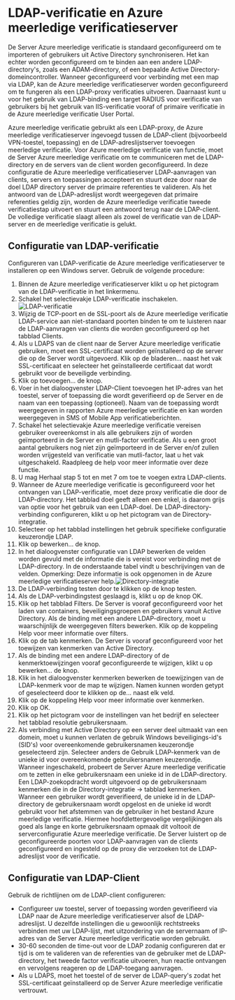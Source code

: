 <properties 
    pageTitle="LDAP-verificatie en Azure meerledige verificatieserver"
    description="Dit is de pagina Azure meerledige verificatie die helpt bij het implementeren van LDAP-verificatie en Azure meerledige verificatieserver."
    services="multi-factor-authentication"
    documentationCenter=""
    authors="kgremban"
    manager="femila"
    editor="curtand"/>

<tags
    ms.service="multi-factor-authentication"
    ms.workload="identity"
    ms.tgt_pltfrm="na"
    ms.devlang="na"
    ms.topic="get-started-article"
    ms.date="08/04/2016"
    ms.author="kgremban"/>

# <a name="ldap-authentication-and-azure-multi-factor-authentication-server"></a>LDAP-verificatie en Azure meerledige verificatieserver


De Server Azure meerledige verificatie is standaard geconfigureerd om te importeren of gebruikers uit Active Directory synchroniseren. Het kan echter worden geconfigureerd om te binden aan een andere LDAP-directory's, zoals een ADAM-directory, of een bepaalde Active Directory-domeincontroller. Wanneer geconfigureerd voor verbinding met een map via LDAP, kan de Azure meerledige verificatieserver worden geconfigureerd om te fungeren als een LDAP-proxy verificaties uitvoeren. Daarnaast kunt u voor het gebruik van LDAP-binding een target RADIUS voor verificatie van gebruikers bij het gebruik van IIS-verificatie vooraf of primaire verificatie in de Azure meerledige verificatie User Portal.

Azure meerledige verificatie gebruikt als een LDAP-proxy, de Azure meerledige verificatieserver ingevoegd tussen de LDAP-client (bijvoorbeeld VPN-toestel, toepassing) en de LDAP-adreslijstserver toevoegen meerledige verificatie. Voor Azure meerledige verificatie van functie, moet de Server Azure meerledige verificatie om te communiceren met de LDAP-directory en de servers van de client worden geconfigureerd. In deze configuratie de Azure meerledige verificatieserver LDAP-aanvragen van clients, servers en toepassingen accepteert en stuurt deze door naar de doel LDAP directory server de primaire referenties te valideren. Als het antwoord van de LDAP-adreslijst wordt weergegeven dat primaire referenties geldig zijn, worden de Azure meerledige verificatie tweede verificatiestap uitvoert en stuurt een antwoord terug naar de LDAP-client. De volledige verificatie slaagt alleen als zowel de verificatie van de LDAP-server en de meerledige verificatie is gelukt.





## <a name="ldap-authentication-configuration"></a>Configuratie van LDAP-verificatie


Configureren van LDAP-verificatie de Azure meerledige verificatieserver te installeren op een Windows server. Gebruik de volgende procedure:

1. Binnen de Azure meerledige verificatieserver klikt u op het pictogram van de LDAP-verificatie in het linkermenu.
2. Schakel het selectievakje LDAP-verificatie inschakelen.![LDAP-verificatie](./media/multi-factor-authentication-get-started-server-ldap/ldap2.png)
3. Wijzig de TCP-poort en de SSL-poort als de Azure meerledige verificatie LDAP-service aan niet-standaard poorten binden te om te luisteren naar de LDAP-aanvragen van clients die worden geconfigureerd op het tabblad Clients.
4. Als u LDAPS van de client naar de Server Azure meerledige verificatie gebruiken, moet een SSL-certificaat worden geïnstalleerd op de server die op de Server wordt uitgevoerd. Klik op de bladeren... naast het vak SSL-certificaat en selecteer het geïnstalleerde certificaat dat wordt gebruikt voor de beveiligde verbinding.
5. Klik op toevoegen... de knop.
6. Voer in het dialoogvenster LDAP-Client toevoegen het IP-adres van het toestel, server of toepassing die wordt geverifieerd op de Server en de naam van een toepassing (optioneel). Naam van de toepassing wordt weergegeven in rapporten Azure meerledige verificatie en kan worden weergegeven in SMS of Mobile App verificatieberichten.
7. Schakel het selectievakje Azure meerledige verificatie vereisen gebruiker overeenkomst in als alle gebruikers zijn of worden geïmporteerd in de Server en mutli-factor verificatie. Als u een groot aantal gebruikers nog niet zijn geïmporteerd in de Server en/of zullen worden vrijgesteld van verificatie van mutli-factor, laat u het vak uitgeschakeld. Raadpleeg de help voor meer informatie over deze functie.
8. U mag Herhaal stap 5 tot en met 7 om toe te voegen extra LDAP-clients.
9. Wanneer de Azure meerledige verificatie is geconfigureerd voor het ontvangen van LDAP-verificatie, moet deze proxy verificatie die door de LDAP-directory. Het tabblad doel geeft alleen een enkel, is daarom grijs van optie voor het gebruik van een LDAP-doel. De LDAP-directory-verbinding configureren, klikt u op het pictogram van de Directory-integratie.
10. Selecteer op het tabblad instellingen het gebruik specifieke configuratie keuzerondje LDAP.
11. Klik op bewerken... de knop.
12. In het dialoogvenster configuratie van LDAP bewerken de velden worden gevuld met de informatie die is vereist voor verbinding met de LDAP-directory. In de onderstaande tabel vindt u beschrijvingen van de velden. Opmerking: Deze informatie is ook opgenomen in de Azure meerledige verificatieserver help.![Directory-integratie](./media/multi-factor-authentication-get-started-server-ldap/ldap.png)
13. De LDAP-verbinding testen door te klikken op de knop testen.
14. Als de LDAP-verbindingstest geslaagd is, klikt u op de knop OK.
15. Klik op het tabblad Filters. De Server is vooraf geconfigureerd voor het laden van containers, beveiligingsgroepen en gebruikers vanuit Active Directory. Als de binding met een andere LDAP-directory, moet u waarschijnlijk de weergegeven filters bewerken. Klik op de koppeling Help voor meer informatie over filters.
16. Klik op de tab kenmerken. De Server is vooraf geconfigureerd voor het toewijzen van kenmerken van Active Directory.
17. Als de binding met een andere LDAP-directory of de kenmerktoewijzingen vooraf geconfigureerde te wijzigen, klikt u op bewerken... de knop.
18. Klik in het dialoogvenster kenmerken bewerken de toewijzingen van de LDAP-kenmerk voor de map te wijzigen. Namen kunnen worden getypt of geselecteerd door te klikken op de... naast elk veld.
19. Klik op de koppeling Help voor meer informatie over kenmerken.
20. Klik op OK.
21. Klik op het pictogram voor de instellingen van het bedrijf en selecteer het tabblad resolutie gebruikersnaam.
22. Als verbinding met Active Directory op een server deel uitmaakt van een domein, moet u kunnen verlaten de gebruik Windows beveiligings-id's (SID's) voor overeenkomende gebruikersnamen keuzerondje geselecteerd zijn. Selecteer anders de Gebruik LDAP-kenmerk van de unieke id voor overeenkomende gebruikersnamen keuzerondje. Wanneer ingeschakeld, probeert de Server Azure meerledige verificatie om te zetten in elke gebruikersnaam een unieke id in de LDAP-directory. Een LDAP-zoekopdracht wordt uitgevoerd op de gebruikersnaam kenmerken die in de Directory-integratie -> tabblad kenmerken. Wanneer een gebruiker wordt geverifieerd, de unieke id in de LDAP-directory de gebruikersnaam wordt opgelost en de unieke id wordt gebruikt voor het afstemmen van de gebruiker in het bestand Azure meerledige verificatie. Hiermee hoofdlettergevoelige vergelijkingen als goed als lange en korte gebruikersnaam opmaak dit voltooit de serverconfiguratie Azure meerledige verificatie. De Server luistert op de geconfigureerde poorten voor LDAP-aanvragen van de clients geconfigureerd en ingesteld op de proxy die verzoeken tot de LDAP-adreslijst voor de verificatie.


## <a name="ldap-client-configuration"></a>Configuratie van LDAP-Client

Gebruik de richtlijnen om de LDAP-client configureren:

- Configureer uw toestel, server of toepassing worden geverifieerd via LDAP naar de Azure meerledige verificatieserver alsof de LDAP-adreslijst. U dezelfde instellingen die u gewoonlijk rechtstreeks verbinden met uw LDAP-lijst, met uitzondering van de servernaam of IP-adres van de Server Azure meerledige verificatie worden gebruikt.
- 30-60 seconden de time-out voor de LDAP zodanig configureren dat er tijd is om te valideren van de referenties van de gebruiker met de LDAP-directory, het tweede factor verificatie uitvoeren, hun reactie ontvangen en vervolgens reageren op de LDAP-toegang aanvragen.
- Als u LDAPS, moet het toestel of de server de LDAP-query's zodat het SSL-certificaat geïnstalleerd op de Server Azure meerledige verificatie vertrouwt.
